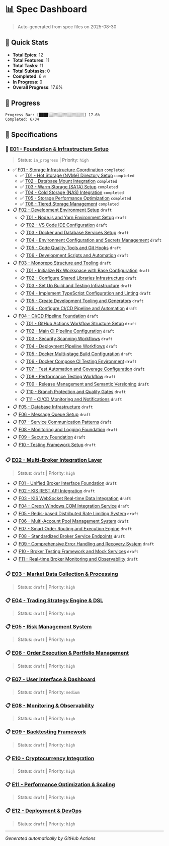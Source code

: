 # 📊 Spec Dashboard

> Auto-generated from spec files on 2025-08-30

## 🎯 Quick Stats

- **Total Epics**: 12
- **Total Features**: 11
- **Total Tasks**: 11
- **Total Subtasks**: 0
- **Completed**: 6 🔥
- **In Progress**: 0
- **Overall Progress**: 17.6%

## 🚀 Progress

```
Progress Bar: [████░░░░░░░░░░░░░░░░] 17.6%
Completed: 6/34
```

## 📁 Specifications

### 🚧 [E01 - Foundation &amp; Infrastructure Setup](E01/spec.md)

> Status: `in_progress` | Priority: `high`

- ✅ [F01 - Storage Infrastructure Coordination](E01/F01/spec.md) `completed`
  - ✅ [T01 - Hot Storage (NVMe) Directory Setup](E01/F01/T01/spec.md) `completed`
  - ✅ [T02 - Database Mount Integration](E01/F01/T02/spec.md) `completed`
  - ✅ [T03 - Warm Storage (SATA) Setup](E01/F01/T03/spec.md) `completed`
  - ✅ [T04 - Cold Storage (NAS) Integration](E01/F01/T04/spec.md) `completed`
  - ✅ [T05 - Storage Performance Optimization](E01/F01/T05/spec.md) `completed`
  - ✅ [T06 - Tiered Storage Management](E01/F01/T06/spec.md) `completed`
- 📋 [F02 - Development Environment Setup](E01/F02/spec.md) `draft`
  - 📋 [T01 - Node.js and Yarn Environment Setup](E01/F02/T01/spec.md) `draft`
  - 📋 [T02 - VS Code IDE Configuration](E01/F02/T02/spec.md) `draft`
  - 📋 [T03 - Docker and Database Services Setup](E01/F02/T03/spec.md) `draft`
  - 📋 [T04 - Environment Configuration and Secrets Management](E01/F02/T04/spec.md) `draft`
  - 📋 [T05 - Code Quality Tools and Git Hooks](E01/F02/T05/spec.md) `draft`
  - 📋 [T06 - Development Scripts and Automation](E01/F02/T06/spec.md) `draft`
- 📋 [F03 - Monorepo Structure and Tooling](E01/F03/spec.md) `draft`
  - 📋 [T01 - Initialize Nx Workspace with Base Configuration](E01/F03/T01/spec.md) `draft`
  - 📋 [T02 - Configure Shared Libraries Infrastructure](E01/F03/T02/spec.md) `draft`
  - 📋 [T03 - Set Up Build and Testing Infrastructure](E01/F03/T03/spec.md) `draft`
  - 📋 [T04 - Implement TypeScript Configuration and Linting](E01/F03/T04/spec.md) `draft`
  - 📋 [T05 - Create Development Tooling and Generators](E01/F03/T05/spec.md) `draft`
  - 📋 [T06 - Configure CI/CD Pipeline and Automation](E01/F03/T06/spec.md) `draft`
- 📋 [F04 - CI/CD Pipeline Foundation](E01/F04/spec.md) `draft`
  - 📋 [T01 - GitHub Actions Workflow Structure Setup](E01/F04/T01/spec.md) `draft`
  - 📋 [T02 - Main CI Pipeline Configuration](E01/F04/T02/spec.md) `draft`
  - 📋 [T03 - Security Scanning Workflows](E01/F04/T03/spec.md) `draft`
  - 📋 [T04 - Deployment Pipeline Workflows](E01/F04/T04/spec.md) `draft`
  - 📋 [T05 - Docker Multi-stage Build Configuration](E01/F04/T05/spec.md) `draft`
  - 📋 [T06 - Docker Compose CI Testing Environment](E01/F04/T06/spec.md) `draft`
  - 📋 [T07 - Test Automation and Coverage Configuration](E01/F04/T07/spec.md) `draft`
  - 📋 [T08 - Performance Testing Workflow](E01/F04/T08/spec.md) `draft`
  - 📋 [T09 - Release Management and Semantic Versioning](E01/F04/T09/spec.md) `draft`
  - 📋 [T10 - Branch Protection and Quality Gates](E01/F04/T10/spec.md) `draft`
  - 📋 [T11 - CI/CD Monitoring and Notifications](E01/F04/T11/spec.md) `draft`
- 📋 [F05 - Database Infrastructure](E01/F05/spec.md) `draft`
- 📋 [F06 - Message Queue Setup](E01/F06/spec.md) `draft`
- 📋 [F07 - Service Communication Patterns](E01/F07/spec.md) `draft`
- 📋 [F08 - Monitoring and Logging Foundation](E01/F08/spec.md) `draft`
- 📋 [F09 - Security Foundation](E01/F09/spec.md) `draft`
- 📋 [F10 - Testing Framework Setup](E01/F10/spec.md) `draft`

### 📋 [E02 - Multi-Broker Integration Layer](E02/spec.md)

> Status: `draft` | Priority: `high`

- 📋 [F01 - Unified Broker Interface Foundation](E02/F01/spec.md) `draft`
- 📋 [F02 - KIS REST API Integration](E02/F02/spec.md) `draft`
- 📋 [F03 - KIS WebSocket Real-time Data Integration](E02/F03/spec.md) `draft`
- 📋 [F04 - Creon Windows COM Integration Service](E02/F04/spec.md) `draft`
- 📋 [F05 - Redis-based Distributed Rate Limiting System](E02/F05/spec.md) `draft`
- 📋 [F06 - Multi-Account Pool Management System](E02/F06/spec.md) `draft`
- 📋 [F07 - Smart Order Routing and Execution Engine](E02/F07/spec.md) `draft`
- 📋 [F08 - Standardized Broker Service Endpoints](E02/F08/spec.md) `draft`
- 📋 [F09 - Comprehensive Error Handling and Recovery System](E02/F09/spec.md) `draft`
- 📋 [F10 - Broker Testing Framework and Mock Services](E02/F10/spec.md) `draft`
- 📋 [F11 - Real-time Broker Monitoring and Observability](E02/F11/spec.md) `draft`

### 📋 [E03 - Market Data Collection &amp; Processing](E03/spec.md)

> Status: `draft` | Priority: `high`

### 📋 [E04 - Trading Strategy Engine &amp; DSL](E04/spec.md)

> Status: `draft` | Priority: `high`

### 📋 [E05 - Risk Management System](E05/spec.md)

> Status: `draft` | Priority: `high`

### 📋 [E06 - Order Execution &amp; Portfolio Management](E06/spec.md)

> Status: `draft` | Priority: `high`

### 📋 [E07 - User Interface &amp; Dashboard](E07/spec.md)

> Status: `draft` | Priority: `medium`

### 📋 [E08 - Monitoring &amp; Observability](E08/spec.md)

> Status: `draft` | Priority: `high`

### 📋 [E09 - Backtesting Framework](E09/spec.md)

> Status: `draft` | Priority: `high`

### 📋 [E10 - Cryptocurrency Integration](E10/spec.md)

> Status: `draft` | Priority: `high`

### 📋 [E11 - Performance Optimization &amp; Scaling](E11/spec.md)

> Status: `draft` | Priority: `high`

### 📋 [E12 - Deployment &amp; DevOps](E12/spec.md)

> Status: `draft` | Priority: `high`

---

_Generated automatically by GitHub Actions_
